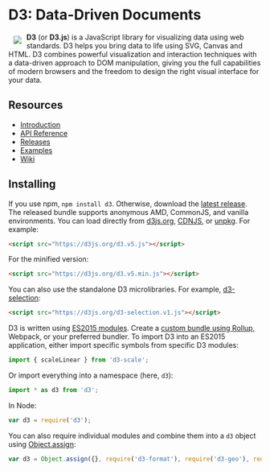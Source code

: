 # D3: Data-Driven Documents

<a href="https://d3js.org"><img src="https://d3js.org/logo.svg" align="left" hspace="10" vspace="6"></a>

**D3** (or **D3.js**) is a JavaScript library for visualizing data using web standards. D3 helps you bring data to life using SVG, Canvas and HTML. D3 combines powerful visualization and interaction techniques with a data-driven approach to DOM manipulation, giving you the full capabilities of modern browsers and the freedom to design the right visual interface for your data.

## Resources

- [Introduction](https://observablehq.com/@d3/learn-d3)
- [API Reference](https://github.com/d3/d3/blob/master/API.md)
- [Releases](https://github.com/d3/d3/releases)
- [Examples](https://observablehq.com/@d3/gallery)
- [Wiki](https://github.com/d3/d3/wiki)

## Installing

If you use npm, `npm install d3`. Otherwise, download the [latest release](https://github.com/d3/d3/releases/latest). The released bundle supports anonymous AMD, CommonJS, and vanilla environments. You can load directly from [d3js.org](https://d3js.org), [CDNJS](https://cdnjs.com/libraries/d3), or [unpkg](https://unpkg.com/d3/). For example:

```html
<script src="https://d3js.org/d3.v5.js"></script>
```

For the minified version:

```html
<script src="https://d3js.org/d3.v5.min.js"></script>
```

You can also use the standalone D3 microlibraries. For example, [d3-selection](https://github.com/d3/d3-selection):

```html
<script src="https://d3js.org/d3-selection.v1.js"></script>
```

D3 is written using [ES2015 modules](http://www.2ality.com/2014/09/es6-modules-final.html). Create a [custom bundle using Rollup](https://bl.ocks.org/mbostock/bb09af4c39c79cffcde4), Webpack, or your preferred bundler. To import D3 into an ES2015 application, either import specific symbols from specific D3 modules:

```js
import { scaleLinear } from 'd3-scale';
```

Or import everything into a namespace (here, `d3`):

```js
import * as d3 from 'd3';
```

In Node:

```js
var d3 = require('d3');
```

You can also require individual modules and combine them into a `d3` object using [Object.assign](https://developer.mozilla.org/en-US/docs/Web/JavaScript/Reference/Global_Objects/Object/assign):

```js
var d3 = Object.assign({}, require('d3-format'), require('d3-geo'), require('d3-geo-projection'));
```

